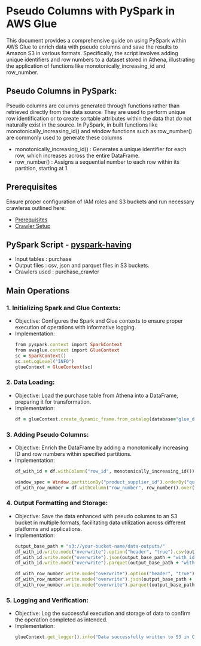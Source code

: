 # Pseudo Columns with PySpark in AWS Glue

This document provides a comprehensive guide on using PySpark within AWS Glue to enrich data with pseudo columns and save the results to Amazon S3 in various formats. Specifically, the script involves adding unique identifiers and row numbers to a dataset stored in Athena, illustrating the application of functions like monotonically_increasing_id and row_number.

## Pseudo Columns in PySpark:
Pseudo columns are columns generated through functions rather than retrieved directly from the data source. They are used to perform unique row identification or to create sortable attributes within the data that do not naturally exist in the source. In PySpark, in built functions like monotonically_increasing_id() and window functions such as row_number() are commonly used to generate these columns
- monotonically_increasing_id() : Generates a unique identifier for each row, which increases across the entire DataFrame.
- row_number() : Assigns a sequential number to each row within its partition, starting at 1.

## Prerequisites
Ensure proper configuration of IAM roles and S3 buckets and run necessary crawleras outlined here:

* [Prerequisites]((/prerequisites.md)) 
* [Crawler Setup](/aws-glue-crawler.md)

##  PySpark Script - [pyspark-having](../glue-code/ti-pyspark-psuedo.py)
- Input tables          : purchase
- Output files          : csv, json and parquet files in S3 buckets.
- Crawlers used         : purchase_crawler


## Main Operations
### 1. Initializing Spark and Glue Contexts:
  * Objective: Configures the Spark and Glue contexts to ensure proper execution of operations with informative logging.
  * Implementation:
    ```ruby
    from pyspark.context import SparkContext
    from awsglue.context import GlueContext
    sc = SparkContext()
    sc.setLogLevel("INFO")
    glueContext = GlueContext(sc)
    ```
### 2. Data Loading:
  * Objective: Load the purchase table from Athena into a DataFrame, preparing it for transformation.
  * Implementation:
    ```ruby
    df = glueContext.create_dynamic_frame.from_catalog(database="glue_db", table_name="purchase").toDF()
    ```
### 3. Adding Pseudo Columns:
  * Objective: Enrich the DataFrame by adding a monotonically increasing ID and row numbers within specified partitions.
  * Implementation:
    ```ruby
    df_with_id = df.withColumn("row_id", monotonically_increasing_id())

    window_spec = Window.partitionBy("product_supplier_id").orderBy("quantity")
    df_with_row_number = df.withColumn("row_number", row_number().over(window_spec))


    ```

### 4. Output Formatting and Storage:
  * Objective: Save the data enhanced with pseudo columns to an S3 bucket in multiple formats, facilitating data utilization across different platforms and applications.
  * Implementation:
    ```ruby
    output_base_path = "s3://your-bucket-name/data-outputs/"
    df_with_id.write.mode("overwrite").option("header", "true").csv(output_base_path + "with_id/csv/")
    df_with_id.write.mode("overwrite").json(output_base_path + "with_id/json/")
    df_with_id.write.mode("overwrite").parquet(output_base_path + "with_id/parquet/")
    
    df_with_row_number.write.mode("overwrite").option("header", "true").csv(output_base_path + "with_row_number/csv/")
    df_with_row_number.write.mode("overwrite").json(output_base_path + "with_row_number/json/")
    df_with_row_number.write.mode("overwrite").parquet(output_base_path + "with_row_number/parquet/")

    ```

### 5. Logging and Verification:
  * Objective: Log the successful execution and storage of data to confirm the operation completed as intended.
  * Implementation:
    ```ruby
    glueContext.get_logger().info("Data successfully written to S3 in CSV, JSON, and Parquet formats.")

    ```
